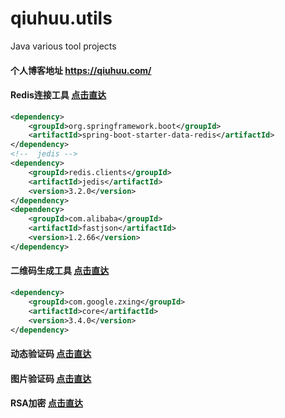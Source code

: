 # qiuhuu.utils
Java various tool projects

#### 个人博客地址 https://qiuhuu.com/


#### Redis连接工具  [点击直达](https://github.com/qiuhuu/qiuhuu.utils/tree/master/src/main/java/com/qiuhuu/utils/redis)
```xml
<dependency>
    <groupId>org.springframework.boot</groupId>
    <artifactId>spring-boot-starter-data-redis</artifactId>
</dependency>
<!--  jedis -->
<dependency>
    <groupId>redis.clients</groupId>
    <artifactId>jedis</artifactId>
    <version>3.2.0</version>
</dependency>
<dependency>
    <groupId>com.alibaba</groupId>
    <artifactId>fastjson</artifactId>
    <version>1.2.66</version>
</dependency>
```
#### 二维码生成工具  [点击直达](https://github.com/qiuhuu/qiuhuu.utils/tree/master/src/main/java/com/qiuhuu/utils/qrcode)
```xml
<dependency>
    <groupId>com.google.zxing</groupId>
    <artifactId>core</artifactId>
    <version>3.4.0</version>
</dependency>
```
#### 动态验证码      [点击直达](https://github.com/qiuhuu/qiuhuu.utils/tree/master/src/main/java/com/qiuhuu/utils/code)
#### 图片验证码      [点击直达](https://github.com/qiuhuu/qiuhuu.utils/tree/master/src/main/java/com/qiuhuu/utils/code)
#### RSA加密          [点击直达](https://github.com/qiuhuu/qiuhuu.utils/tree/master/src/main/java/com/qiuhuu/utils/encrypt/rsa)